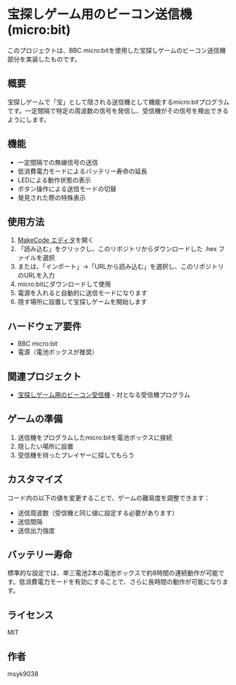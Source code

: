 # 宝探しゲーム用のビーコン送信機 (micro:bit)

このプロジェクトは、BBC micro:bitを使用した宝探しゲームのビーコン送信機部分を実装したものです。

## 概要

宝探しゲームで「宝」として隠される送信機として機能するmicro:bitプログラムです。一定間隔で特定の周波数の信号を発信し、受信機がその信号を検出できるようにします。

## 機能

- 一定間隔での無線信号の送信
- 低消費電力モードによるバッテリー寿命の延長
- LEDによる動作状態の表示
- ボタン操作による送信モードの切替
- 発見された際の特殊表示

## 使用方法

1. [MakeCode エディタ](https://makecode.microbit.org/)を開く
2. 「読み込む」をクリックし、このリポジトリからダウンロードした .hex ファイルを選択
3. または、「インポート」→「URLから読み込む」を選択し、このリポジトリのURLを入力
4. micro:bitにダウンロードして使用
5. 電源を入れると自動的に送信モードになります
6. 隠す場所に設置して宝探しゲームを開始します

## ハードウェア要件

- BBC micro:bit
- 電源（電池ボックスが推奨）

## 関連プロジェクト

- [宝探しゲーム用のビーコン受信機](https://github.com/msyk9038/searchtreasure_receivebeacon) - 対となる受信機プログラム

## ゲームの準備

1. 送信機をプログラムしたmicro:bitを電池ボックスに接続
2. 隠したい場所に設置
3. 受信機を持ったプレイヤーに探してもらう

## カスタマイズ

コード内の以下の値を変更することで、ゲームの難易度を調整できます：

- 送信周波数（受信機と同じ値に設定する必要があります）
- 送信間隔
- 送信出力強度

## バッテリー寿命

標準的な設定では、単三電池2本の電池ボックスで約8時間の連続動作が可能です。低消費電力モードを有効にすることで、さらに長時間の動作が可能になります。

## ライセンス

MIT

## 作者

msyk9038
